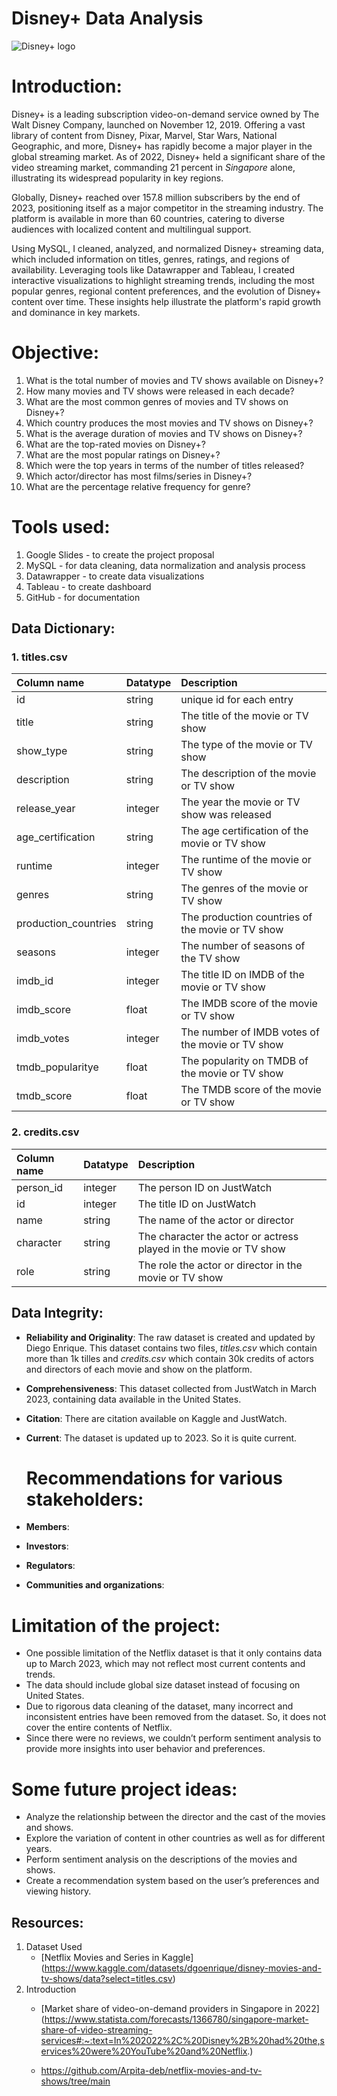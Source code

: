 # Disney+ Data Analysis
![Disney+ logo](https://i.pcmag.com/imagery/reviews/06d8Po5VgMWjpiRU0RpZoul-18.fit_scale.size_1028x578.v1711637649.jpg)

# Introduction:
Disney+ is a leading subscription video-on-demand service owned by The Walt Disney Company, launched on November 12, 2019. Offering a vast library of content from Disney, Pixar, Marvel, Star Wars, National Geographic, and more, Disney+ has rapidly become a major player in the global streaming market. As of 2022, Disney+ held a significant share of the video streaming market, commanding 21 percent in *Singapore* alone, illustrating its widespread popularity in key regions.

Globally, Disney+ reached over 157.8 million subscribers by the end of 2023, positioning itself as a major competitor in the streaming industry. The platform is available in more than 60 countries, catering to diverse audiences with localized content and multilingual support.

Using MySQL, I cleaned, analyzed, and normalized Disney+ streaming data, which included information on titles, genres, ratings, and regions of availability. Leveraging tools like Datawrapper and Tableau, I created interactive visualizations to highlight streaming trends, including the most popular genres, regional content preferences, and the evolution of Disney+ content over time. These insights help illustrate the platform's rapid growth and dominance in key markets.

# Objective:

1. What is the total number of movies and TV shows available on Disney+?
2. How many movies and TV shows were released in each decade?
3. What are the most common genres of movies and TV shows on Disney+?
4. Which country produces the most movies and TV shows on Disney+?
5. What is the average duration of movies and TV shows on Disney+?
6. What are the top-rated movies on Disney+?
7. What are the most popular ratings on Disney+?
8. Which were the top years in terms of the number of titles released?
9. Which actor/director has most films/series in Disney+?
10. What are the percentage relative frequency for genre?

 # Tools used:

1. Google Slides - to create the project proposal
2. MySQL - for data cleaning, data normalization and analysis process
3. Datawrapper - to create data visualizations
4. Tableau - to create dashboard
5. GitHub - for documentation

## Data Dictionary:

### 1. titles.csv
| Column name | Datatype | Description |
| :--- | :---  | :--- |
| id | string  | unique id for each entry |
| title | string |  The title of the movie or TV show |
| show_type | string | 	The type of the movie or TV show |
| description | string |  The description of the movie or TV show |
| release_year | integer |  The year the movie or TV show was released |
| age_certification	| string |  The age certification of the movie or TV show |
| runtime | integer | 	The runtime of the movie or TV show |
| genres | string |  The genres of the movie or TV show |
| production_countries | string |  The production countries of the movie or TV show |
| seasons	| integer | The number of seasons of the TV show |
| imdb_id | integer |  The title ID on IMDB of the movie or TV show |
| imdb_score | float |  The IMDB score of the movie or TV show |
| imdb_votes | integer |  The number of IMDB votes of the movie or TV show |
| tmdb_popularitye | float |  The popularity on TMDB of the movie or TV show |
| tmdb_score | float |  The TMDB score of the movie or TV show |


### 2. credits.csv

| Column name | Datatype |  Description |
| :--- | :--- |  :--- |
| person_id | integer |  The person ID on JustWatch |
| id | integer |  The title ID on JustWatch|
| name | string |  The name of the actor or director |
|character | string | The character the actor or actress played in the movie or TV show |
| role | string |  The role the actor or director in the movie or TV show |

## Data Integrity:

* **Reliability and Originality**:
  The raw dataset is created and updated by Diego Enrique. This dataset contains two files, *titles.csv* which contain more than 1k tilles and *credits.csv* which contain 30k credits of actors and directors of each movie and show on the platform.

* **Comprehensiveness**:
  This dataset collected from JustWatch in March 2023, containing data available in the United States. 

* **Citation**:
  There are citation available on Kaggle and JustWatch.

* **Current**:
  The dataset is updated up to 2023. So it is quite current.

  # Recommendations for various stakeholders:

* **Members**: 

* **Investors**: 

* **Regulators**: 

* **Communities and organizations**: 

# Limitation of the project:

* One possible limitation of the Netflix dataset is that it only contains data up to March 2023, which may not reflect most current contents and trends.
* The data should include global size dataset instead of focusing on United States.
* Due to rigorous data cleaning of the dataset, many incorrect and inconsistent entries have been removed from the dataset. So, it does not cover the entire contents of Netflix.
* Since there were no reviews, we couldn’t perform sentiment analysis to provide more insights into user behavior and preferences.

# Some future project ideas:

* Analyze the relationship between the director and the cast of the movies and shows.
* Explore the variation of content in other countries as well as for different years.
* Perform sentiment analysis on the descriptions of the movies and shows.
* Create a recommendation system based on the user’s preferences and viewing history.

## Resources:

1. Dataset Used
   * [Netflix Movies and Series in Kaggle] (https://www.kaggle.com/datasets/dgoenrique/disney-movies-and-tv-shows/data?select=titles.csv)
2. Introduction
   * [Market share of video-on-demand providers in Singapore in 2022] (https://www.statista.com/forecasts/1366780/singapore-market-share-of-video-streaming-services#:~:text=In%202022%2C%20Disney%2B%20had%20the,services%20were%20YouTube%20and%20Netflix.)
  
   * https://github.com/Arpita-deb/netflix-movies-and-tv-shows/tree/main

